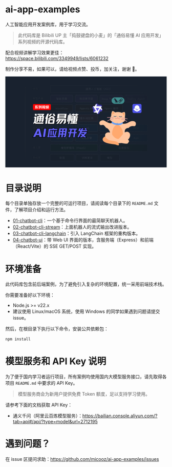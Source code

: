 # ai-app-examples

人工智能应用开发案例库，用于学习交流。

> 此代码库是 Bilibili UP 主「捣鼓键盘的小麦」的「通俗易懂 AI 应用开发」系列视频的开源代码库。

配合视频讲解学习效果更佳：https://space.bilibili.com/3349949/lists/6061232

制作分享不易，如果可以，请给视频点赞、投币，加关注，谢谢 🙏。

![](./cover.png)

# 目录说明

每个目录单独存放一个完整的可运行项目，请阅读每个目录下的 `README.md` 文件，了解项目介绍和运行方法。

- [01-chatbot-cli](./01-chatbot-cli)：一个基于命令行界面的最简聊天机器人。
- [02-chatbot-cli-stream](./02-chatbot-cli-stream)：上面机器人的流式输出改进版本。
- [03-chatbot-cli-langchain](./03-chatbot-cli-langchain)：引入 LangChain 框架的重构版本。
- [04-chatbot-ui](./04-chatbot-ui)：带 Web UI 界面的版本，含服务端（Express）和前端（React/Vite）的 SSE GET/POST 实现。

# 环境准备

此代码库包含前后端案例，为了避免引入复杂的环境配置，统一采用前端技术栈。

你需要准备好以下环境：

- Node.js >= v22.x
- 建议使用 Linux/macOS 系统，使用 Windows 的同学如果遇到问题请提交 issue。

然后，在根目录下执行以下命令，安装公共依赖包：

```bash
npm install
```

# 模型服务和 API Key 说明

为了便于国内学习者运行项目，所有案例均使用国内大模型服务接口，请先取得各项目 `README.md` 中要求的 API Key。

> 模型服务商会为新用户提供免费 Token 额度，足以支持学习使用。

请参考下面的文档获取 API Key：

- 通义千问（阿里云百炼模型服务）：https://bailian.console.aliyun.com/?tab=api#/api/?type=model&url=2712195

# 遇到问题？

在 issue 区提问求助：https://github.com/micooz/ai-app-examples/issues
